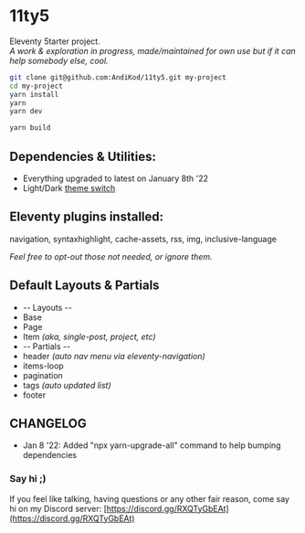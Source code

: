 # 11ty5

Eleventy 5tarter project. <br>
_A work & exploration in progress, made/maintained for own use but if it can help somebody else, cool._

```bash
git clone git@github.com:AndiKod/11ty5.git my-project
cd my-project
yarn install
yarn
yarn dev

yarn build
```

## Dependencies & Utilities:

- Everything upgraded to latest on January 8th '22
- Light/Dark [theme switch](https://medium.com/@haxzie/dark-and-light-theme-switcher-using-css-variables-and-pure-javascript-zocada-dd0059d72fa2)

## Eleventy plugins installed:

navigation, syntaxhighlight, cache-assets, rss, img, inclusive-language

_Feel free to opt-out those not needed, or ignore them._

## Default Layouts & Partials

- -- Layouts --
- Base
- Page
- Item _(aka, single-post, project, etc)_
- -- Partials --
- header _(auto nav menu via eleventy-navigation)_
- items-loop
- pagination
- tags _(auto updated list)_
- footer

## CHANGELOG

- Jan 8 '22: Added "npx yarn-upgrade-all" command to help bumping dependencies

### Say hi ;)

If you feel like talking, having questions or any other fair reason, come say hi on my Discord server: [https://discord.gg/RXQTyGbEAt](https://discord.gg/RXQTyGbEAt)
